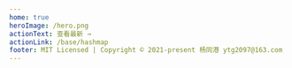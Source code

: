 ```yaml
---
home: true
heroImage: /hero.png
actionText: 查看最新 →
actionLink: /base/hashmap
footer: MIT Licensed | Copyright © 2021-present 杨同港 ytg2097@163.com
---
```

